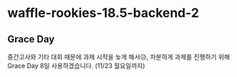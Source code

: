 # waffle-rookies-18.5-backend-2

## Grace Day
중간고사와 기타 대회 때문에 과제 시작을 늦게 해서:disappointed_relieved:, 차분하게 과제를 진행하기 위해 Grace Day 8일 사용하겠습니다. (11/23 월요일까지)

